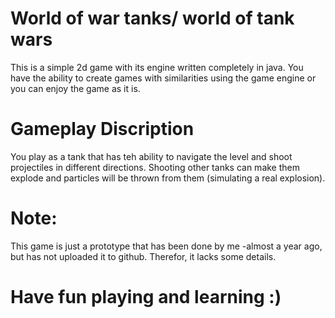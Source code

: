 # World of war tanks/ world of tank wars

This is a simple 2d game with its engine written completely in java. You have the ability to create games with similarities using the game engine or you can enjoy the game as it is.

# Gameplay Discription
 
You play as a tank that has teh ability to navigate the level and shoot projectiles in different directions. Shooting other tanks can make them explode and particles will be thrown from them (simulating a real explosion).


# Note:

This game is just a prototype that has been done by me -almost a year ago, but has not uploaded it to github. Therefor, it lacks some details.


# Have fun playing and learning :)
